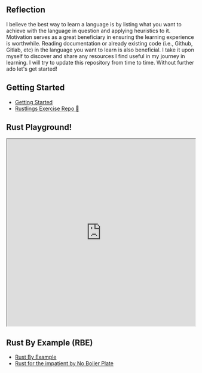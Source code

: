 ## Reflection
I believe the best way to learn a language is by listing what you want to achieve with the language in question and applying heuristics to it. Motivation serves as a great beneficiary in ensuring the learning experience is worthwhile. Reading documentation or already existing code (i.e., Github, Gitlab, etc) in the language you want to learn is also beneficial. I take it upon myself to discover and share any resources I find useful in my journey in learning. I will try to update this repository from time to time. Without further ado let's get started!

## Getting Started
* [Getting Started](https://www.rust-lang.org/learn/get-started)
* [Rustlings Exercise Repo 🦀](https://github.com/rust-lang/rustlings)

## Rust Playground!
<iframe
 src="https://play.rust-lang.org/?version=stable&mode=debug&edition=2021"
 style="width: 100%; height: 500px;"
></iframe>

## Rust By Example (RBE)
* [Rust By Example](https://doc.rust-lang.org/rust-by-example/index.html) 
* [Rust for the impatient by No Boiler Plate](https://www.youtube.com/watch?v=br3GIIQeefY)
